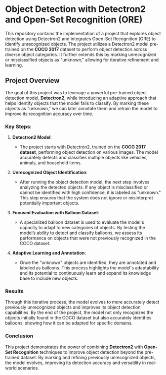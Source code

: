 # Object Detection with Detectron2 and Open-Set Recognition (ORE)

This repository contains the implementation of a project that explores object detection using Detectron2 and integrates Open-Set Recognition (ORE) to identify unrecognized objects. The project utilizes a Detectron2 model pre-trained on the **COCO 2017** dataset to perform object detection across diverse object categories. It further extends this by marking unrecognized or misclassified objects as "unknown," allowing for iterative refinement and learning.

## Project Overview

The goal of this project was to leverage a powerful pre-trained object detection model, **Detectron2**, while introducing an adaptive approach that helps identify objects that the model fails to classify. By marking these objects as "unknown," we can later annotate them and retrain the model to improve its recognition accuracy over time.

### Key Steps:

1. **Detectron2 Model**: 
   - The project starts with Detectron2, trained on the **COCO 2017 dataset**, performing object detection on various images. The model accurately detects and classifies multiple objects like vehicles, animals, and household items.

2. **Unrecognized Object Identification**: 
   - After running the object detection model, the next step involves analyzing the detected objects. If any object is misclassified or cannot be identified with high confidence, it is labeled as "unknown." This step ensures that the system does not ignore or misinterpret potentially important objects.

3. **Focused Evaluation with Balloon Dataset**: 
   - A specialized balloon dataset is used to evaluate the model's capacity to adapt to new categories of objects. By testing the model’s ability to detect and classify balloons, we assess its performance on objects that were not previously recognized in the COCO dataset.

4. **Adaptive Learning and Annotation**: 
   - Once the "unknown" objects are identified, they are annotated and labeled as balloons. This process highlights the model's adaptability and its potential to continuously learn and expand its knowledge base to include new objects.

### Results

Through this iterative process, the model evolves to more accurately detect previously unrecognized objects and improves its object detection capabilities. By the end of the project, the model not only recognizes the objects initially found in the COCO dataset but also accurately identifies balloons, showing how it can be adapted for specific domains.

### Conclusion

This project demonstrates the power of combining **Detectron2** with **Open-Set Recognition** techniques to improve object detection beyond the pre-trained dataset. By marking and refining previously unrecognized objects, the model evolves, improving its detection accuracy and versatility in real-world scenarios.
